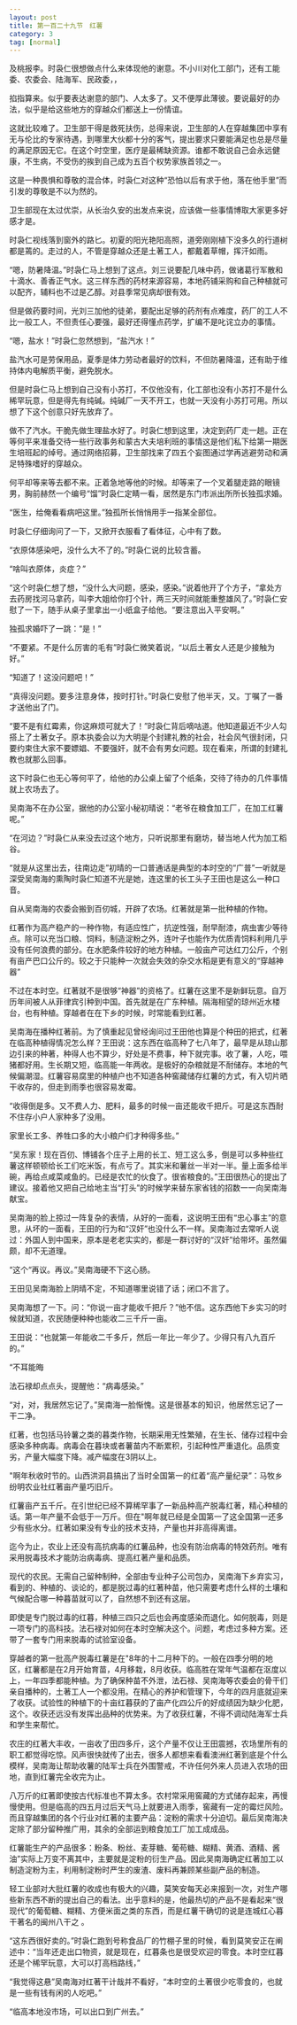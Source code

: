 ```yaml
---
layout: post
title: 第一百二十九节　红薯
category: 3
tag: [normal]
---
```


及桃报李。时袅仁很想做点什么来体现他的谢意。不小川对化工部门，还有工能委、农委会、陆海军、民政委，，

掐指算来。似乎要表达谢意的部门、人太多了。又不便厚此薄彼。要说最好的办法，似乎是给这些地方的穿越众们都送上一份情谊。

这就比较难了。卫生部干得是救死扶伤，总得来说，卫生部的人在穿越集团中享有无与伦比的专家待遇，到哪里大伙都十分的客气，提出要求只要能满足也总是尽量的满足原因无它。在这个时空里，医疗是最稀缺资源。谁都不敢说自己会永远健康，不生病，不受伤的挨到自己成为五百个权势家族首领之一。

这是一种畏惧和尊敬的混合体，时袅仁对这种“恐怕以后有求于他，落在他手里”而引发的尊敬是不以为然的。

卫生部现在太过优崇，从长治久安的出发点来说，应该做一些事情博取大家更多好感才是。

时袅仁视线落到窗外的路匕。初夏的阳光艳阳高照，道旁刚刚植下没多久的行道树都是蔫的。走过的人，不管是穿越众还是土著工人，都戴着草帽，挥汗如雨。

“嗯，防暑降温。”时袅仁马上想到了这点。刘三说要配几味中药，做诸葛行军散和十滴水、善香正气水。这三样东西的药材来源容易，本地药铺采购和自己种植就可以配齐，辅料也不过是乙醇。对县季常见病却很有效。

但是做药要时间，光刘三加他的徒弟，要配出足够的药剂有点难度，药厂的工人不比一般工人，不但责任心要强，最好还得懂点药学，扩编不是叱诧立办的事情。

“嗯，盐水！”时袅仁忽然想到，“盐汽水！”

盐汽水可是劳保用品，夏季是体力劳动者最好的饮料，不但防暑降温，还有助于维持体内电解质平衡，避免脱水。

但是时袅仁马上想到自己没有小苏打，不仅他没有，化工部也没有小苏打不是什么稀罕玩意，但是得先有纯碱。纯碱厂一天不开工，也就一天没有小苏打可用。所以想了下这个创意只好先放弃了。

做不了汽水。干脆先做生理盐水好了。时袅仁想到这里，决定到药厂走一趟。正在等何平来准备交待一些行政事务和蒙古大夫培利班的事情这是他们私下给第一期医生培班起的绰号。通过网络招募，卫生部找来了四五个妄图通过学再逃避劳动和满足特殊嗜好的穿越众。

何平却等来等去都不来。正着急地等他的时候。却等来了一个叉着腿走路的眼镜男，胸前赫然一个编号“馏”时袅仁定睛一看，居然是东门市派出所所长独孤求婚。

“医生，给俺看看病吧这里。”独孤所长悄悄用手一指某全部位。

时袅仁仔细询问了一下，又掀开衣服看了看体征，心中有了数。

“衣原体感染吧，没什么大不了的。”时袅仁说的比较含蓄。

“啥叫衣原体，炎症？”

“这个时袅仁想了想，“没什么大问题，感染，感染。”说着他开了个方子，“拿处方去药房找河马拿药，叫李大姐给你打个针，两三天时间就能重整雄风了。”时袅仁安慰了一下，随手从桌子里拿出一小纸盒子给他。“要注意出入平安啊。”

独孤求婚吓了一跳：“是！”

“不要紧。不是什么厉害的毛有”时袅仁微笑着说，“以后土著女人还是少接触为好。”

“知道了！这没问题吧！”

“真得没问题。要多注意身体，按时打针。”时袅仁安慰了他半天，又。丁嘱了一番才送他出了门。

“要不是有红霉素，你这麻烦可就大了！”时袅仁背后嘀咕道。他知道最近不少人勾搭上了土著女子。原本执委会以为大明是个封建礼教的社会，社会风气很封闭，只要约束住大家不要嫖娼、不要强奸，就不会有男女问题。现在看来，所谓的封建礼教也就那么回事。

这下时袅仁也无心等何平了，给他的办公桌上留了个纸条，交待了待办的几件事情就上农场去了。

吴南海不在办公室，据他的办公室小秘初晴说：“老爷在粮食加工厂，在加工红薯呢。”

“在河边？”时袅仁从来没去过这个地方，只听说那里有磨坊，替当地人代为加工稻谷。

“就是从这里出去，往南边走”初晴的一口普通话是典型的本时空的“广普”一听就是深受吴南海的熏陶时袅仁知道不光是她，连这里的长工头子王田也是这么一种口音。

自从吴南海的农委会搬到百仞城，开辟了农场。红著就是第一批种植的作物。

红著作为高产稳产的一种作物，有适应性广，抗逆性强，耐早耐漆，病虫害少等待点。除可以充当口粮、饲料，制造淀粉之外，连叶子也能作为优质青饲料利用几乎没有任何浪费的部分。在水肥条件较好的地方种植。一般亩产可达红刀公斤，个别有亩产巴口公斤的。较之于只能种一次就会失效的杂交水稻是更有意义的“穿越神器”

不过在本时空。红著就不是很够“神器”的资格了。红薯在这里不是新鲜玩意。自万历年间被人从菲律宾引种到中国。首先就是在广东种植。隔海相望的琼州近水楼台，也有种植。穿越者在在下乡的时候，时常能看到红著。

吴南海在播种红著前。为了慎重起见曾经询问过王田他也算是个种田的把式，红著在临高种植得情况怎么样？王田说：这东西在临高种了七八年了，最早是从琼山那边引来的种著，种得人也不算少，好处是不费事，种下就完事。收了薯，人吃，喂猪都好用。生长期又短，临高能一年两收。是极好的杂粮就是不耐储存。本地的气候偏潮湿。红薯容易腐里的种植户也不知道各种窖藏储存红薯的方式，有入切片晒干收存的，但走到雨季也很容易发霉。

“收得倒是多。又不费人力、肥料，最多的时候一亩还能收千把斤。可是这东西耐不住存小户人家种多了没用。

家里长工多、养牲口多的大小粮户们才种得多些。”

“吴东家！现在百仞、博铺各个庄子上用的长工、短工这么多，倒是可以多种些红薯这样顿顿给长工们吃米饭，有点亏了。其实米和薯丝一半对一半。量上面多给半碗，再给点咸菜咸鱼的。已经是农忙的伙食了。很省粮食的。”王田很热心的提出了建议。接着他又把自己给地主当“打头”的时候学来替东家省钱的招数一一向吴南海献宝。

吴南海的脸上掠过一阵复杂的表情，从好的一面看，这说明王田有“忠心事主”的意思，从坏的一面看，王田的行为和“汉奸”也没什么不一样。吴南海过去常听人说过：外国人到中国来，原本是老老实实的，都是一群讨好的“汉奸”给带坏。虽然偏颇，却不无道理。

“这个“再议。再议。”吴南海硬不下这心肠。

王田见吴南海脸上阴晴不定，不知道哪里说错了话；闭口不言了。

吴南海想了一下。问：“你说一亩才能收千把斤？”他不信。这东西他下乡实习的时候就知道，农民随便种种也能收二三千斤一亩。

王田说：“也就第一年能收二千多斤，然后一年比一年少了。少得只有八九百斤的。”

“不耳能晦

法石禄却点点头，提醒他：“病毒感染。”

“对，对，我居然忘记了。”吴南海一脸惭愧。这是很基本的知识，他居然忘记了一干二净。

红著，也包括马铃薯之类的暮类作物，长期采用无性繁殖，在生长、储存过程中会感染多种病毒。病毒会在暮块或者薯苗内不断累积，引起种性严重退化。品质变劣，产量大幅度下降。减产幅度在3阴以上。

"啊年秋收时节的。山西洪洞县搞出了当时全国第一的红着“高产量纪录”：马牧乡纷明农业社红著亩产量巧旧斤。

红薯亩产五千斤。在引世纪已经不算稀罕事了一新品种高产脱毒红著，精心种植的话。第一年产量不会低于一万斤。但在"啊年就已经是全国第一了这全国第一还多少有些水分。红著如果没有专业的技术支持，产量也并非高得离谱。

迄今为止，农业上还没有高抗病毒的红薯品种，也没有防治病毒的特效药剂。唯有采用脱毒技术才能防治病毒病、提高红著产量和品质。

现代的农民。无需自己留种制种，全部由专业种子公司包办，吴南海下乡弃实习，看到的、种植的、谈论的，都是脱过毒的红著种苗，他只需要考虑什么样的土壤和气候配合哪一种暮苗就可以了，自然想不到还有这层。

即使是专门脱过毒的红暮，种植三四只之后也会再度感染而退化。如何脱毒，则是一项专门的高科技。法石禄对如何在本时空解决这个。问题，考虑过多种方案。还带了一套专门用来脱毒的试验室设备。

穿越者的第一批高产脱毒红薯是在"8年的十二月种下的。一般在四季分明的地区，红薯都是在2月开始育苗，4月移栽，8月收获。临高胜在常年气温都在沤度以上，一年四季都能种植。为了确保种苗不外泄，法石禄、吴南海等农委会的骨干们亲自播种的，土著工人一个都没用。在精心的养护和管理下，今年的四月底就迎来了收获。试验性的种植下的十亩红暮获的了亩产化四公斤的好成绩因为缺少化肥，这个。收获还远没有发挥出品种的优势来。为了收获红薯，不得不调动陆海军士兵和学生来帮忙。

农庄的红著大丰收，一亩收了田四多斤，这个产量不仅让王田震撼，农场里所有的职工都觉得吃惊。风声很快就传了出去，很多人都想来看看澳洲红著到底是个什么模样，吴南海让帮助收薯的陆军士兵在外围警戒，不许任何外来人员进入农场的田地，直到红薯完全收完为止。

八万斤的红著即使按古代标准也不算太多。农村常采用窖藏的方式储存起来，再慢慢使用。但是临高的四五月过后天气马上就要进入雨季，窖藏有一定的霉烂风险。而且穿越集团的各个行业对红著的主要产品：淀粉的需求十分迫切。最后吴南海决定除了部分留种推广用，其余的全部运到粮食加工厂加工成成品。

红薯能生产的产品很多：粉条、粉丝、麦芽糖、葡苟糖、糊精、黄酒、酒精、酱油”实际上万变不离其中，主要就是淀粉的衍生产品。因此吴南海确定红著加工以制造淀粉为主，利用制淀粉时严生的废渣、废料再兼顾某些副产品的制造。

轻工业部对大批红薯的收成也有极大的兴趣，莫笑安每天必来报到一次，对生产哪些新东西不断的提出自己的看法。出乎意料的是，他最热切的产品不是看起来“很现代”的葡萄糖、糊精、方便米面之类的东西，而是红薯干确切的说是连城红心暮干著名的闽州八干之 。

“这东西很好卖的。”时袅仁跑到号称食品厂的竹棚子里的时候，看到莫笑安正在阐述中：“当年还走出口物资，就是现在，红暮条也是很受欢迎的零食。本时空红暮还是个稀罕玩意，大可以打高档路线，”

“我觉得这悬”吴南海对红著干计哉并不看好，“本时空的土著很少吃零食的，也就是一些有钱有闲的人吃吧。”

“临高本地没市场，可以出口到广州去。”